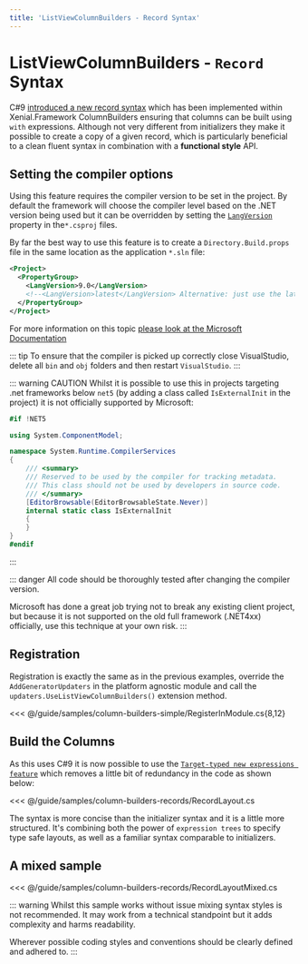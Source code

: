 ```yaml
---
title: 'ListViewColumnBuilders - Record Syntax'
---
```


# ListViewColumnBuilders - `Record` Syntax

C#9 [introduced a new record syntax](https://docs.microsoft.com/en-us/dotnet/csharp/whats-new/tutorials/records#:~:text=C%23%209%20introduces%20records%2C%20a,types%20use%20value%2Dbased%20equality.) which has been implemented within Xenial.Framework ColumnBuilders ensuring that columns can be built using `with` expressions. Although not very different from initializers they make it possible to create a copy of a given record, which is particularly beneficial to a clean fluent syntax in combination with a **functional style** API.

## Setting the compiler options

Using this feature requires the compiler version to be set in the project. By default the framework will choose the compiler level based on the .NET version being used but it can be overridden  by setting the [`LangVersion`](https://docs.microsoft.com/en-us/dotnet/csharp/language-reference/configure-language-version) property in the`*.csproj` files.

By far the best way to use this feature is to create a `Directory.Build.props` file in the same location as the application `*.sln` file:

```xml
<Project>
  <PropertyGroup>
    <LangVersion>9.0</LangVersion>
    <!--<LangVersion>latest</LangVersion> Alternative: just use the latest version, if you want the latest and greatest -->
  </PropertyGroup>
</Project>
```

For more information on this topic [please look at the Microsoft Documentation](https://docs.microsoft.com/de-de/dotnet/csharp/language-reference/configure-language-version#configure-multiple-projects)

::: tip
To ensure that the compiler is picked up correctly close VisualStudio, delete all `bin` and `obj` folders and then restart `VisualStudio`.
:::

::: warning CAUTION
Whilst it is possible to use this in projects targeting .net frameworks below `net5` (by adding a class called `IsExternalInit` in the project) it is not officially supported by Microsoft:

```cs
#if !NET5

using System.ComponentModel;

namespace System.Runtime.CompilerServices
{
    /// <summary>
    /// Reserved to be used by the compiler for tracking metadata.
    /// This class should not be used by developers in source code.
    /// </summary>
    [EditorBrowsable(EditorBrowsableState.Never)]
    internal static class IsExternalInit
    {
    }
}
#endif
```

:::

::: danger
All code should be thoroughly tested after changing the compiler version.  

Microsoft has done a great job trying not to break any existing client project, but because it is not supported on the old full framework (.NET4xx) officially, use this technique at your own risk.
:::

## Registration

Registration is exactly the same as in the previous examples, override the `AddGeneratorUpdaters` in the platform agnostic module and call the `updaters.UseListViewColumnBuilders()` extension method.

<<< @/guide/samples/column-builders-simple/RegisterInModule.cs{8,12}

## Build the Columns

As this uses C#9 it is now possible to use the [`Target-typed new expressions feature`](https://docs.microsoft.com/en-us/dotnet/csharp/whats-new/csharp-9#fit-and-finish-features) which removes a little bit of redundancy in the code as shown below:

<<< @/guide/samples/column-builders-records/RecordLayout.cs

The syntax is more concise than the initializer syntax and it is a little more structured. It's combining both the power of `expression trees` to specify type safe layouts, as well as a familiar syntax comparable to initializers.  

## A mixed sample

<<< @/guide/samples/column-builders-records/RecordLayoutMixed.cs

::: warning
Whilst this sample works without issue mixing syntax styles is not recommended. It may work from a technical standpoint but it adds complexity and harms readability.  

Wherever possible coding styles and conventions should be clearly defined and adhered to.
:::
